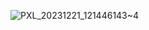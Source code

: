 ![PXL_20231221_121446143~4](https://github.com/Dominik308/ArduinoCarControl/assets/46979046/5dc3923c-fb9f-4bdb-81a7-f1f954fc9691)
